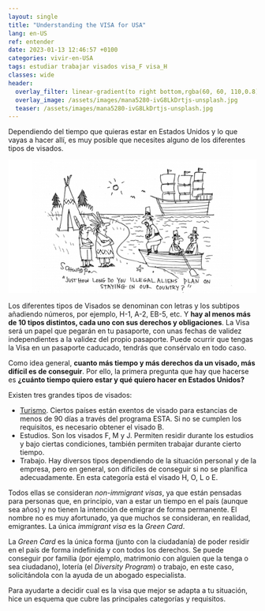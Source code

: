 ```yaml
---
layout: single
title: "Understanding the VISA for USA"
lang: en-US
ref: entender
date: 2023-01-13 12:46:57 +0100
categories: vivir-en-USA
tags: estudiar trabajar visados visa_F visa_H
classes: wide
header:
  overlay_filter: linear-gradient(to right bottom,rgba(60, 60, 110,0.8), rgba(178, 34, 52, 0.5))
  overlay_image: /assets/images/mana5280-ivG8LkDrtjs-unsplash.jpg
  teaser: /assets/images/mana5280-ivG8LkDrtjs-unsplash.jpg
---
```


Dependiendo del tiempo que quieras estar en Estados Unidos y lo que vayas a hacer allí, es muy posible que necesites alguno de los diferentes tipos de visados.

![Entering in the USA joke](../assets/images/june-cartoon-2017_v2.jpeg)

Los diferentes tipos de Visados se denominan con letras y los subtipos añadiendo números, por ejemplo, H-1, A-2, EB-5, etc. Y **hay al menos más de 10 tipos distintos, cada uno con sus derechos y obligaciones**. La Visa será un papel que pegarán en tu pasaporte, con unas fechas de validez independientes a la validez del propio pasaporte. Puede ocurrir que tengas la Visa en un pasaporte caducado, tendrás que consérvalo en todo caso.

Como idea general, **cuanto más tiempo y más derechos da un visado, más difícil es de conseguir**. Por ello, la primera pregunta que hay que hacerse es **¿cuánto tiempo quiero estar y qué quiero hacer en Estados Unidos?**

Existen tres grandes tipos de visados:

- [Turismo](test). Ciertos países están exentos de visado para estancias de menos de 90 días a través del programa ESTA. Si no se cumplen los requisitos, es necesario obtener el visado B.
- Estudios. Son los visados F, M y J. Permiten residir durante los estudios y bajo ciertas condiciones, también permiten trabajar durante cierto tiempo.
- Trabajo. Hay diversos tipos dependiendo de la situación personal y de la empresa, pero en general, son difíciles de conseguir si no se planifica adecuadamente. En esta categoría está el visado H, O, L o E.

Todos ellas se consideran _non-immigrant visas_, ya que están pensadas para personas que, en principio, van a estar un tiempo en el país (aunque sea años) y no tienen la intención de emigrar de forma permanente. El nombre no es muy afortunado, ya que muchos se consideran, en realidad, emigrantes. La única _immigrant visa_ es la _Green Card_.

La _Green Card_ es la única forma (junto con la ciudadanía) de poder residir en el país de forma indefinida y con todos los derechos. Se puede conseguir por familia (por ejemplo, matrimonio con alguien que la tenga o sea ciudadano), lotería (el _Diversity Program_) o trabajo, en este caso, solicitándola con la ayuda de un abogado especialista.

Para ayudarte a decidir cual es la visa que mejor se adapta a tu situación, hice un esquema que cubre las principales categorías y requisitos.
